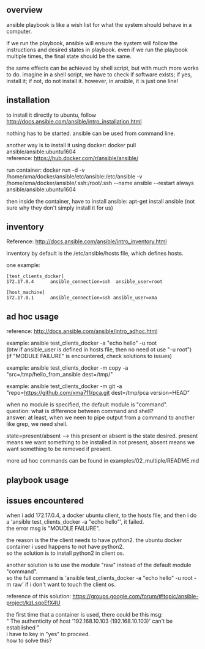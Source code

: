 overview
----------------------

ansible playbook is like a wish list for what the system should behave in a computer.

if we run the playbook, ansible will ensure the system will follow the instructions and desired states in playbook.
even if we run the playbook multiple times, the final state should be the same.

the same effects can be achieved by shell script, but with much more works to do.
imagine in a shell script, we have to check if software exists; if yes, install it; if not, do not install it.
however, in ansible, it is just one line!


installation
-----------------------

to install it directly to ubuntu, follow http://docs.ansible.com/ansible/intro_installation.html

nothing has to be started.
ansible can be used from command line.

another way is to install it using docker: docker pull ansible/ansible:ubuntu1604  
reference: https://hub.docker.com/r/ansible/ansible/

run container: docker run -d -v /home/xma/docker/ansible/etc/ansible:/etc/ansible -v /home/xma/docker/ansible/.ssh:/root/.ssh --name ansible --restart always ansible/ansible:ubuntu1604  

then inside the container, have to install ansible: apt-get install ansible 
(not sure why they don't simply install it for us)


inventory
----------------------------

Reference: http://docs.ansible.com/ansible/intro_inventory.html  

inventory by default is the /etc/ansible/hosts file, which defines hosts.

one example:  
```
[test_clients_docker]
172.17.0.4      ansible_connection=ssh  ansible_user=root

[host_machine]
172.17.0.1      ansible_connection=ssh ansible_user=xma

```

ad hoc usage
----------------------

reference: http://docs.ansible.com/ansible/intro_adhoc.html  

example: ansible test_clients_docker -a "echo hello" -u root  
(btw if ansible_user is defined in hosts file, then no need ot use "-u root")  
(if "MODULE FAILURE" is encountered, check solutions to issues)

example: ansible test_clients_docker -m copy -a "src=/tmp/hello_from_ansible dest=/tmp/"

example: ansible test_clients_docker -m git -a "repo=https://github.com/xma711/pca.git dest=/tmp/pca version=HEAD"

when no module is specified, the default module is "command".  
question: what is difference between command and shell?  
answer: at least, when we neen to pipe output from a command to another like grep, we need shell.

state=present/absent --> this present or absent is the state desired. 
present means we want something to be installed in not present, absent means we want something to be removed if present.

more ad hoc commands can be found in examples/02_multiple/README.md

playbook usage
----------------------


issues encountered
--------------------------

when i add 172.17.0.4, a docker ubuntu client, to the hosts file, 
and then i do a 'ansible test_clients_docker -a "echo hello"',
it failed.  
the error msg is "MOUDLE FAILURE".  

the reason is the the client needs to have python2. 
the ubuntu docker container i used happens to not have python2.  
so the solution is to install python2 in client os.

another solution is to use the module "raw" instead of the default module "command".  
so the full command is 'ansible test_clients_docker -a "echo hello" -u root -m raw' if i don't want to touch the client os.    

reference of this solution: https://groups.google.com/forum/#!topic/ansible-project/kzLsqoEfX4U


the first time that a container is used, there could be this msg:  
" The authenticity of host '192.168.10.103 (192.168.10.103)' can't be established "  
i have to key in "yes" to proceed.  
how to solve this?
